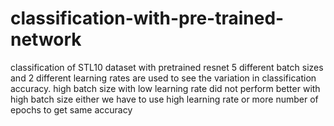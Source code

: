 # classification-with-pre-trained-network

classification of STL10 dataset with pretrained resnet 
5 different batch sizes and 2 different learning rates are used to see the variation in classification accuracy.
high batch size with low learning rate did not perform better
with high batch size either we have to use high learning rate or more number of epochs to get same accuracy
